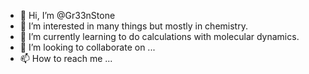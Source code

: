 - 👋 Hi, I’m @Gr33nStone
- 👀 I’m interested in many things but mostly in chemistry.
- 🌱 I’m currently learning to do calculations with molecular dynamics.
- 💞️ I’m looking to collaborate on ...
- 📫 How to reach me ...

<!---
Gr33nStone/Gr33nStone is a ✨ special ✨ repository because its `README.md` (this file) appears on your GitHub profile.
You can click the Preview link to take a look at your changes.
--->
